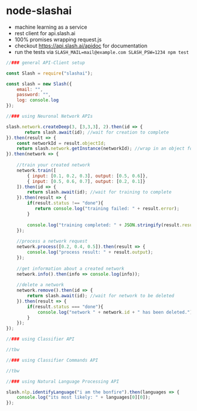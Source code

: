 # node-slashai
- machine learning as a service
- rest client for api.slash.ai
- 100% promises wrapping request.js
- checkout https://api.slash.ai/apidoc for documentation
- run the tests via `SLASH_MAIL=mail@example.com SLASH_PSW=1234 npm test`

```javascript
//### general API-Client setup

const Slash = require("slashai");

const slash = new Slash({
    email: "",
    password: "",
    log: console.log
});
```

```javascript
//### using Neuronal Network APIs

slash.network.createDeep(3, [3,3,3], 2).then(id => {
       return slash.await(id); //wait for creation to complete
}).then(result => {
    const networkId = result.objectId;
    return slash.network.getInstance(networkId); //wrap in an object for easy access
}).then(network => {
    
    //train your created network
    network.train([
        { input: [0.1, 0.2, 0.3], output: [0.5, 0.6]},
        { input: [0.5, 0.6, 0.7], output: [0.2, 0.1]}
    ]).then(id => {
        return slash.await(id); //wait for training to complete
    }).then(result => {
        if(result.status !== "done"){
           return console.log("training failed: " + result.error);
        }
        
        console.log("training completed: " + JSON.stringify(result.result));
    });
    
    //process a network request
    network.process([0.2, 0.4, 0.5]).then(result => {
        console.log("process result: " + result.output);
    });
    
    //get information about a created network
    network.info().then(info => console.log(info));
    
    //delete a network
    network.remove().then(id => {
        return slash.await(id); //wait for network to be deleted
    }).then(result => {
        if(result.status === "done"){
            console.log("network " + network.id + " has been deleted.");
        }
    });
});

```

```javascript
//### using Classifier API 

//tbw
```

```javascript
//### using Classifier Commands API 

//tbw
```

```javascript
//### using Natural Language Processing API 

slash.nlp.identifyLanguage("i am the bonfire").then(languages => {
    console.log("its most likely: " + languages[0][0]);
});

```